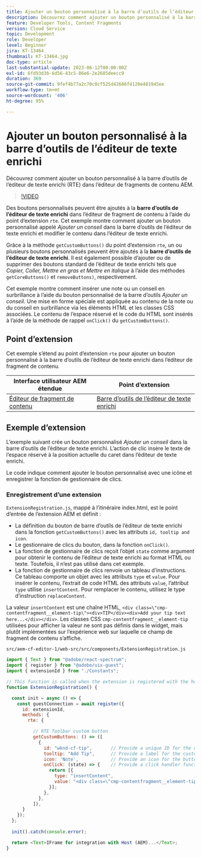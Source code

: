 ```yaml
---
title: Ajouter un bouton personnalisé à la barre d’outils de l’éditeur de texte enrichi
description: Découvrez comment ajouter un bouton personnalisé à la barre d’outils de l’éditeur de texte enrichi dans l’éditeur de fragment de contenu AEM.
feature: Developer Tools, Content Fragments
version: Cloud Service
topic: Development
role: Developer
level: Beginner
jira: KT-13464
thumbnail: KT-13464.jpg
doc-type: article
last-substantial-update: 2023-06-12T00:00:00Z
exl-id: 6fd93d3b-6d56-43c5-86e6-2e2685deecc9
duration: 369
source-git-commit: 9fef4b77a2c70c8cf525d42686f4120e481945ee
workflow-type: tm+mt
source-wordcount: '406'
ht-degree: 95%

---
```


# Ajouter un bouton personnalisé à la barre d’outils de l’éditeur de texte enrichi

Découvrez comment ajouter un bouton personnalisé à la barre d’outils de l’éditeur de texte enrichi (RTE) dans l’éditeur de fragments de contenu AEM.

>[!VIDEO](https://video.tv.adobe.com/v/3420768?quality=12&learn=on)

Des boutons personnalisés peuvent être ajoutés à la **barre d’outils de l’éditeur de texte enrichi** dans l’éditeur de fragment de contenu à l’aide du point d’extension `rte`. Cet exemple montre comment ajouter un bouton personnalisé appelé _Ajouter un conseil_ dans la barre d’outils de l’éditeur de texte enrichi et modifier le contenu dans l’éditeur de texte enrichi.

Grâce à la méthode `getCustomButtons()` du point d’extension `rte`, un ou plusieurs boutons personnalisés peuvent être ajoutés à la **barre d’outils de l’éditeur de texte enrichi**. Il est également possible d’ajouter ou de supprimer des boutons standard de l’éditeur de texte enrichi tels que _Copier, Coller, Mettre en gras et Mettre en italique_ à l’aide des méthodes `getCoreButtons()` et `removeButtons)`, respectivement.

Cet exemple montre comment insérer une note ou un conseil en surbrillance à l’aide du bouton personnalisé de la barre d’outils _Ajouter un conseil_. Une mise en forme spéciale est appliquée au contenu de la note ou du conseil en surbrillance via les éléments HTML et les classes CSS associées. Le contenu de l’espace réservé et le code du HTML sont insérés à l’aide de la méthode de rappel `onClick()` du `getCustomButtons()`.

## Point d’extension

Cet exemple s’étend au point d’extension `rte` pour ajouter un bouton personnalisé à la barre d’outils de l’éditeur de texte enrichi dans l’éditeur de fragment de contenu.

| Interface utilisateur AEM étendue | Point d’extension |
| ------------------------ | --------------------- | 
| [Éditeur de fragment de contenu](https://developer.adobe.com/uix/docs/services/aem-cf-editor/) | [Barre d’outils de l’éditeur de texte enrichi](https://developer.adobe.com/uix/docs/services/aem-cf-editor/api/rte-toolbar/) |

## Exemple d’extension

L’exemple suivant crée un bouton personnalisé _Ajouter un conseil_ dans la barre d’outils de l’éditeur de texte enrichi. L’action de clic insère le texte de l’espace réservé à la position actuelle du caret dans l’éditeur de texte enrichi.

Le code indique comment ajouter le bouton personnalisé avec une icône et enregistrer la fonction de gestionnaire de clics.

### Enregistrement d’une extension

`ExtensionRegistration.js`, mappé à l’itinéraire index.html, est le point d’entrée de l’extension AEM et définit :

+ La définition du bouton de barre d’outils de l’éditeur de texte enrichi dans la fonction `getCustomButtons()` avec les attributs `id, tooltip and icon`.
+ Le gestionnaire de clics du bouton, dans la fonction `onClick()`.
+ La fonction de gestionnaire de clics reçoit l’objet `state` comme argument pour obtenir le contenu de l’éditeur de texte enrichi au format HTML ou texte. Toutefois, il n’est pas utilisé dans cet exemple.
+ La fonction de gestionnaire de clics renvoie un tableau d’instructions. Ce tableau comporte un objet avec les attributs `type` et `value`. Pour insérer le contenu, l’extrait de code HTML des attributs `value`, l’attribut `type` utilise `insertContent`. Pour remplacer le contenu, utilisez le type d’instruction `replaceContent`.

La valeur `insertContent` est une chaîne HTML, `<div class=\"cmp-contentfragment__element-tip\"><div>TIP</div><div>Add your tip text here...</div></div>`. Les classes CSS `cmp-contentfragment__element-tip` utilisées pour afficher la valeur ne sont pas définis dans le widget, mais plutôt implémentées sur l’expérience web sur laquelle ce champ de fragment de contenu s’affiche.


`src/aem-cf-editor-1/web-src/src/components/ExtensionRegistration.js`

```javascript
import { Text } from "@adobe/react-spectrum";
import { register } from "@adobe/uix-guest";
import { extensionId } from "./Constants";

// This function is called when the extension is registered with the host and runs in an iframe in the Content Fragment Editor browser window.
function ExtensionRegistration() {

  const init = async () => {
    const guestConnection = await register({
      id: extensionId,
      methods: {
        rte: {

          // RTE Toolbar custom button
          getCustomButtons: () => ([
            {
              id: "wknd-cf-tip",       // Provide a unique ID for the custom button
              tooltip: "Add Tip",      // Provide a label for the custom button
              icon: 'Note',            // Provide an icon for the button (see https://spectrum.adobe.com/page/icons/ for a list of available icons)
              onClick: (state) => {    // Provide a click handler function that returns the instructions array with type and value. This example inserts the HTML snippet for TIP content.
                return [{
                  type: "insertContent",
                  value: "<div class=\"cmp-contentfragment__element-tip\"><div>TIP</div><div>Add your tip text here...</div></div>"
                }];
              },
            },
          ]),
      }
    });
  };
  
  init().catch(console.error);

  return <Text>IFrame for integration with Host (AEM)...</Text>;
}
```
